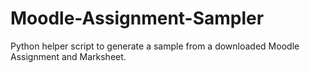 # Moodle-Assignment-Sampler
Python helper script to generate a sample from a downloaded Moodle Assignment and Marksheet.

